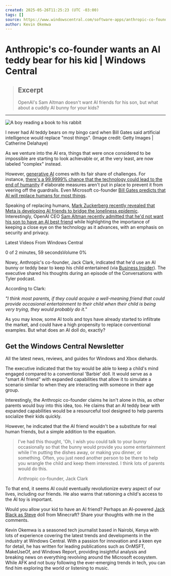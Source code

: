 ```yaml
---
created: 2025-05-26T11:25:23 (UTC -03:00)
tags: []
source: https://www.windowscentral.com/software-apps/anthropic-co-founder-ai-teddy-bears-make-parenting-easier
author: Kevin Okemwa
---
```


# Anthropic's co-founder wants an AI teddy bear for his kid | Windows Central

> ## Excerpt
> OpenAI's Sam Altman doesn't want AI friends for his son, but what about a cuddly AI bunny for your kids?

---
 ![A boy reading a book to his rabbit](https://cdn.mos.cms.futurecdn.net/C7tcj3Q6iV7YYsTJDpJoaH.jpg)

I never had AI teddy bears on my bingo card when Bill Gates said artificial intelligence would replace "most things". (Image credit: Getty Images | Catherine Delahaye)

As we venture into the AI era, things that were once considered to be impossible are starting to look achievable or, at the very least, are now labeled "complex" instead.

However, [generative AI](https://www.windowscentral.com/tag/artificial-intelligence) comes with its fair share of challenges. For instance, [there's a 99.9999% chance that the technology could lead to the end of humanity](https://www.windowscentral.com/software-apps/ai-safety-researcher-warns-theres-a-99999999-probability-ai-will-end-humanity-but-elon-musk-conservatively-dwindles-it-down-to-20-and-says-it-should-be-explored-more-despite-inevitable-doom) if elaborate measures aren't put in place to prevent it from veering off the guardrails. Even Microsoft co-founder [Bill Gates predicts that AI will replace humans for most things](https://www.windowscentral.com/software-apps/bill-gates-says-ai-will-replace-humans-for-most-things).

Speaking of replacing humans, [Mark Zuckerberg recently revealed that Meta is developing AI friends to bridge the loneliness epidemic](https://www.windowscentral.com/software-apps/mark-zuckerberg-says-meta-is-developing-ai-friends-to-beat-the-loneliness-epidemic-after-bill-gates-claimed-ai-will-replace-humans-for-most-things). Interestingly, OpenAI CEO [Sam Altman recently admitted that he'd not want his son to have an AI best friend](https://www.windowscentral.com/software-apps/sam-altman-son-ai-bestie-microsoft-copilot-companion) while highlighting the importance of keeping a close eye on the technology as it advances, with an emphasis on security and privacy.

Latest Videos From Windows Central

0 of 2 minutes, 59 secondsVolume 0%

Nowy, Anthropic's co-founder, Jack Clark, indicated that he'd use an AI bunny or teddy bear to keep his child entertained (via [Business Insider](https://africa.businessinsider.com/news/anthropic-cofounder-says-plenty-of-parents-would-buy-an-ai-teddy-bear-to-keep-their/0dhfz24)). The executive shared his thoughts during an episode of the Conversations with Tyler podcast.

According to Clark:

_"I think most parents, if they could acquire a well-meaning friend that could provide occasional entertainment to their child when their child is being very trying, they would probably do it."_

As you may know, some AI tools and toys have already started to infiltrate the market, and could have a high propensity to replace conventional examples. But what does an AI doll do, exactly?

## Get the Windows Central Newsletter

All the latest news, reviews, and guides for Windows and Xbox diehards.

The executive indicated that the toy would be able to keep a child's mind engaged compared to a conventional 'Barbie' doll. It would serve as a "smart AI friend" with expanded capabilities that allow it to simulate a scenario similar to when they are interacting with someone in their age group.

Interestingly, the Anthropic co-founder claims he isn't alone in this, as other parents would buy into this idea, too. He claims that an AI teddy bear with expanded capabilities would be a resourceful tool designed to help parents socialize their kids quickly.

However, he indicated that the AI friend wouldn't be a substitute for real human friends, but a simple addition to the equation.

> I've had this thought, 'Oh, I wish you could talk to your bunny occasionally so that the bunny would provide you some entertainment while I'm putting the dishes away, or making you dinner, or something. Often, you just need another person to be there to help you wrangle the child and keep them interested. I think lots of parents would do this.
> 
> Anthropic co-founder, Jack Clark

To that end, it seems AI could eventually revolutionize every aspect of our lives, including our friends. He also warns that rationing a child's access to the AI toy is important.

Would you allow your kid to have an AI friend? Perhaps an AI-powered [Jack Black as Steve](https://www.windowscentral.com/gaming/jack-black-logged-more-than-100-hours-in-minecraft-while-on-set-for-the-movie) doll from Minecraft? Share your thoughts with me in the comments.

Kevin Okemwa is a seasoned tech journalist based in Nairobi, Kenya with lots of experience covering the latest trends and developments in the industry at Windows Central. With a passion for innovation and a keen eye for detail, he has written for leading publications such as OnMSFT, MakeUseOf, and Windows Report, providing insightful analysis and breaking news on everything revolving around the Microsoft ecosystem. While AFK and not busy following the ever-emerging trends in tech, you can find him exploring the world or listening to music.
